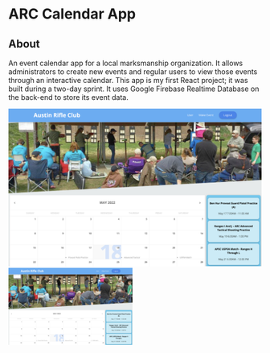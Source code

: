 # ARC Calendar App

## About

An event calendar app for a local marksmanship organization. It allows administrators to create new events and regular users to view those events through an interactive calendar. This app is my first React project; it was built during a two-day sprint. It uses Google Firebase Realtime Database on the back-end to store its event data.  

![image](/images/arc.png)
<img src="/images/arc.png" alt="Arc website app image" width="49%" height="auto" />  
